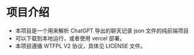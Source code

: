 # 项目介绍

- 本项目是一个用来解析 ChatGPT 导出的聊天记录 json 文件的纯前端项目
- 可以下载到本地运行，或者使用 vercel 部署。
- 本项目遵循 WTFPL V2 协议，具体见 LICENSE 文件。
